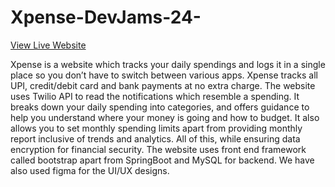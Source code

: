 # Xpense-DevJams-24-

<a href="https://ishaannn24.github.io/Xpense-DevJams-24-/Frontend/landing%20page/index.html">View Live Website</a>

Xpense is a website which tracks your daily spendings and logs it in a single place so you don’t have to switch between various apps. Xpense tracks all UPI, credit/debit card and bank payments at no extra charge. The website uses Twilio API to read the notifications which resemble a spending. It breaks down your daily spending into categories, and offers guidance to help you understand where your money is going and how to budget. It also allows you to set monthly spending limits apart from providing monthly report inclusive of trends and analytics. All of this, while ensuring data encryption for financial security.
The website uses front end framework called bootstrap apart from SpringBoot and MySQL for backend. We have also used figma for the UI/UX designs.

